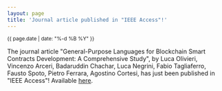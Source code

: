 ```yaml
---
layout: page
title: 'Journal article published in "IEEE Access"!'
---
```


<small>{{ page.date | date: "%-d %B %Y" }}</small>

The journal article "General-Purpose Languages for Blockchain Smart Contracts Development: A Comprehensive Study", by Luca Olivieri, Vincenzo Arceri, Badaruddin Chachar, Luca Negrini, Fabio Tagliaferro, Fausto Spoto, Pietro Ferrara, Agostino Cortesi, has just been published in "IEEE Access"! Available [here](https://doi.org/10.1109/ACCESS.2024.3495535).
